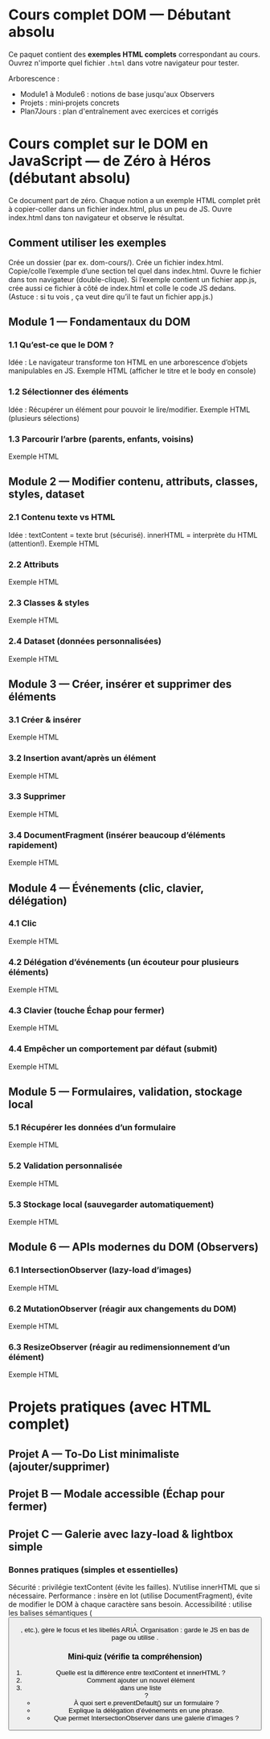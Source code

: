 # Cours complet DOM — Débutant absolu

Ce paquet contient des **exemples HTML complets** correspondant au cours.
Ouvrez n'importe quel fichier `.html` dans votre navigateur pour tester.

Arborescence :
- Module1 à Module6 : notions de base jusqu'aux Observers
- Projets : mini‑projets concrets
- Plan7Jours : plan d'entraînement avec exercices et corrigés


# Cours complet sur le DOM en JavaScript — de Zéro à Héros (débutant absolu)
Ce document part de zéro. Chaque notion a un exemple HTML complet prêt à copier-coller dans un fichier index.html, plus un peu de JS. Ouvre index.html dans ton navigateur et observe le résultat.

## Comment utiliser les exemples
Crée un dossier (par ex. dom-cours/).
Crée un fichier index.html.
Copie/colle l’exemple d’une section tel quel dans index.html.
Ouvre le fichier dans ton navigateur (double-clique).
Si l’exemple contient un fichier app.js, crée aussi ce fichier à côté de index.html et colle le code JS dedans.
(Astuce : si tu vois <script defer src="app.js"></script>, ça veut dire qu’il te faut un fichier app.js.)

## Module 1 — Fondamentaux du DOM

### 1.1 Qu’est-ce que le DOM ?
Idée : Le navigateur transforme ton HTML en une arborescence d’objets manipulables en JS.
Exemple HTML (afficher le titre et le body en console)

### 1.2 Sélectionner des éléments
Idée : Récupérer un élément pour pouvoir le lire/modifier.
Exemple HTML (plusieurs sélections)

 
### 1.3 Parcourir l’arbre (parents, enfants, voisins)
Exemple HTML
  

## Module 2 — Modifier contenu, attributs, classes, styles, dataset

### 2.1 Contenu texte vs HTML
Idée : textContent = texte brut (sécurisé). innerHTML = interprète du HTML (attention!).
Exemple HTML
### 2.2 Attributs
Exemple HTML
### 2.3 Classes & styles
Exemple HTML
### 2.4 Dataset (données personnalisées)
Exemple HTML


## Module 3 — Créer, insérer et supprimer des éléments
### 3.1 Créer & insérer
Exemple HTML

### 3.2 Insertion avant/après un élément
Exemple HTML

### 3.3 Supprimer
Exemple HTML

### 3.4 DocumentFragment (insérer beaucoup d’éléments rapidement)
Exemple HTML



## Module 4 — Événements (clic, clavier, délégation)
### 4.1 Clic
Exemple HTML

### 4.2 Délégation d’événements (un écouteur pour plusieurs éléments)
Exemple HTML

### 4.3 Clavier (touche Échap pour fermer)
Exemple HTML

### 4.4 Empêcher un comportement par défaut (submit)
Exemple HTML

## Module 5 — Formulaires, validation, stockage local
### 5.1 Récupérer les données d’un formulaire
Exemple HTML

### 5.2 Validation personnalisée
Exemple HTML

### 5.3 Stockage local (sauvegarder automatiquement)
Exemple HTML

## Module 6 — APIs modernes du DOM (Observers)
### 6.1 IntersectionObserver (lazy-load d’images)
Exemple HTML

### 6.2 MutationObserver (réagir aux changements du DOM)
Exemple HTML

### 6.3 ResizeObserver (réagir au redimensionnement d’un élément)
Exemple HTML


# Projets pratiques (avec HTML complet)
## Projet A — To‑Do List minimaliste (ajouter/supprimer)

## Projet B — Modale accessible (Échap pour fermer)
## Projet C — Galerie avec lazy‑load & lightbox simple


### Bonnes pratiques (simples et essentielles)
Sécurité : privilégie textContent (évite les failles). N’utilise innerHTML que si nécessaire.
Performance : insère en lot (utilise DocumentFragment), évite de modifier le DOM à chaque caractère sans besoin.
Accessibilité : utilise les balises sémantiques (<button>, <nav>, etc.), gère le focus et les libellés ARIA.
Organisation : garde le JS en bas de page ou utilise <script defer src="app.js"></script>.

### Mini‑quiz (vérifie ta compréhension)

1. Quelle est la différence entre textContent et innerHTML ?
2. Comment ajouter un nouvel élément <li> dans une liste <ul> ?
3. À quoi sert e.preventDefault() sur un formulaire ?
4. Explique la délégation d’événements en une phrase.
5. Que permet IntersectionObserver dans une galerie d’images ?



